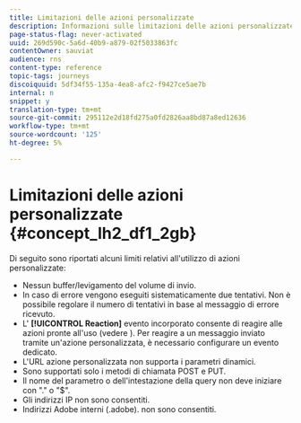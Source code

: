 ```yaml
---
title: Limitazioni delle azioni personalizzate
description: Informazioni sulle limitazioni delle azioni personalizzate
page-status-flag: never-activated
uuid: 269d590c-5a6d-40b9-a879-02f5033863fc
contentOwner: sauviat
audience: rns
content-type: reference
topic-tags: journeys
discoiquuid: 5df34f55-135a-4ea8-afc2-f9427ce5ae7b
internal: n
snippet: y
translation-type: tm+mt
source-git-commit: 295112e2d18fd275a0fd2826aa8bd87a8ed12636
workflow-type: tm+mt
source-wordcount: '125'
ht-degree: 5%

---
```



# Limitazioni delle azioni personalizzate {#concept_lh2_df1_2gb}

Di seguito sono riportati alcuni limiti relativi all&#39;utilizzo di azioni personalizzate:

* Nessun buffer/levigamento del volume di invio.
* In caso di errore vengono eseguiti sistematicamente due tentativi. Non è possibile regolare il numero di tentativi in base al messaggio di errore ricevuto.
* L&#39; **[!UICONTROL Reaction]** evento incorporato consente di reagire alle azioni pronte all&#39;uso (vedere [](../building-journeys/event-activities.md)). Per reagire a un messaggio inviato tramite un&#39;azione personalizzata, è necessario configurare un evento dedicato.
* L&#39;URL azione personalizzata non supporta i parametri dinamici.
* Sono supportati solo i metodi di chiamata POST e PUT.
* Il nome del parametro o dell&#39;intestazione della query non deve iniziare con &quot;.&quot; o &quot;$&quot;.
* Gli indirizzi IP non sono consentiti.
* Indirizzi Adobe interni (.adobe). non sono consentiti.
